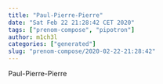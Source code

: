 ```yaml
---
title: "Paul-Pierre-Pierre"
date: "Sat Feb 22 21:28:42 CET 2020"
tags: ["prenom-compose", "pipotron"]
author: m1ch3l
categories: ["generated"]
slug: "prenom-compose/2020-02-22-21:28:42"
---
```


Paul-Pierre-Pierre
